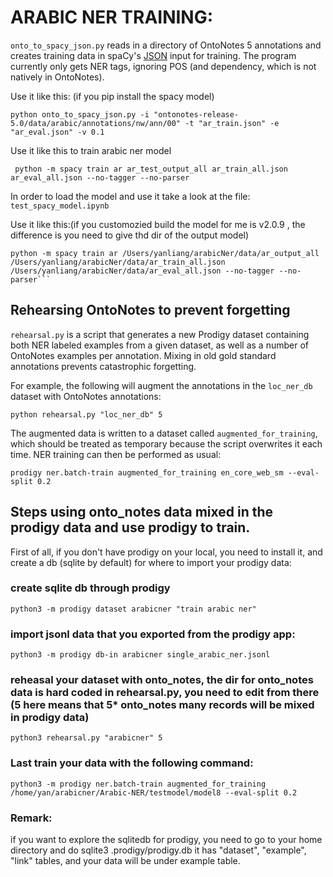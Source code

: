 # ARABIC NER TRAINING:

`onto_to_spacy_json.py` reads in a directory of OntoNotes 5 annotations and
creates training data in spaCy's
[JSON](https://spacy.io/api/annotation#json-input) input for training. The
program currently only gets NER tags, ignoring POS (and dependency, which is
not natively in OntoNotes).

Use it like this: (if you pip install the spacy model)

```
python onto_to_spacy_json.py -i "ontonotes-release-5.0/data/arabic/annotations/nw/ann/00" -t "ar_train.json" -e "ar_eval.json" -v 0.1
```

Use it like this to train arabic ner model
```
 python -m spacy train ar ar_test_output_all ar_train_all.json ar_eval_all.json --no-tagger --no-parser
```
In order to load the model and use it take a look at the file:
`test_spacy_model.ipynb`

Use it like this:(if you customozied build the model for me is v2.0.9 , the difference is you need to give thd dir of the output model)

```
python -m spacy train ar /Users/yanliang/arabicNer/data/ar_output_all /Users/yanliang/arabicNer/data/ar_train_all.json /Users/yanliang/arabicNer/data/ar_eval_all.json --no-tagger --no-parser```
```

## Rehearsing OntoNotes to prevent forgetting

`rehearsal.py` is a script that generates a new Prodigy dataset containing both
NER labeled examples from a given dataset, as well as a number of OntoNotes
examples per annotation. Mixing in old gold standard annotations prevents
catastrophic forgetting.

For example, the following will augment the annotations in the `loc_ner_db`
dataset with OntoNotes annotations:

`python rehearsal.py "loc_ner_db" 5`

The augmented data is written to a dataset called `augmented_for_training`,
which should be treated as temporary because the script overwrites it each
time. NER training can then be performed as usual:

```
prodigy ner.batch-train augmented_for_training en_core_web_sm --eval-split 0.2 
```

## Steps using onto_notes data mixed in the prodigy data and use prodigy to train.
First of all, if you don't have prodigy on your local, you need to install it, and create a db (sqlite by default) for where to import your prodigy data:
### create sqlite db through prodigy
```
python3 -m prodigy dataset arabicner "train arabic ner"
```
### import jsonl data that you exported from the prodigy app:
```
python3 -m prodigy db-in arabicner single_arabic_ner.jsonl 
```
### reheasal your dataset with onto_notes, the dir for onto_notes data is hard coded in rehearsal.py, you need to edit from there (5 here means that 5* onto_notes many records will be mixed in prodigy data)
```
python3 rehearsal.py "arabicner" 5
```
### Last train your data with the following command:
```
python3 -m prodigy ner.batch-train augmented_for_training /home/yan/arabicner/Arabic-NER/testmodel/model8 --eval-split 0.2
```

### Remark:
if you want to explore the sqlitedb for prodigy, you need to go to your home directory
and do sqlite3 .prodigy/prodigy.db
it has "dataset", "example", "link" tables, and your data will be under example table.

